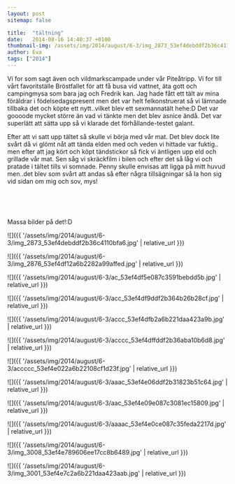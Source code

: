 ```yaml
---
layout: post
sitemap: false

title:  "tältning"
date:   2014-08-16 14:40:37 +0100
thumbnail-img: /assets/img/2014/august/6-3/img_2873_53ef4debddf2b36c4110bfa6.jpg
author: Eva
tags: ["2014"]
---
```


Vi for som sagt även och vildmarkscampade under vår Piteåtripp. Vi for till vårt favoritställe Bröstfallet för att få busa vid vattnet, äta gott och campingmysa som bara jag och Fredrik kan. Jag hade fått ett tält av mina föräldrar i födelsedagspresent men det var helt felkonstruerat så vi lämnade tillbaka det och köpte ett nytt..vilket blev ett sexmannatält hehe:D Det var goooode mycket större än vad vi tänkte men det blev asnice ändå. Det var superlätt att sätta upp så vi klarade det förhållande-testet galant. 

Efter att vi satt upp tältet så skulle vi börja med vår mat. Det blev dock lite svårt då vi glömt nåt att tända elden med och veden vi hittade var fuktig.. men efter att jag kört och köpt tändstickor så fick vi äntligen upp eld och grillade vår mat. Sen såg vi skräckfilm i bilen och efter det så låg vi och pratade i tältet tills vi somnade. Penny skulle envisas att ligga på mitt huvud men..det blev som svårt att andas så efter några tillsägningar så la hon sig vid sidan om mig och sov, mys! 




 




 




Massa bilder på det!:D

![]({{ '/assets/img/2014/august/6-3/img_2873_53ef4debddf2b36c4110bfa6.jpg'  | relative_url }})

![]({{ '/assets/img/2014/august/6-3/img_2876_53ef4df12a6b2282a99affed.jpg'  | relative_url }})

![]({{ '/assets/img/2014/august/6-3/ac_53ef4df5e087c3591bebdd5b.jpg'  | relative_url }})

![]({{ '/assets/img/2014/august/6-3/acc_53ef4df9ddf2b364b26b28cf.jpg'  | relative_url }})

![]({{ '/assets/img/2014/august/6-3/accc_53ef4dfb2a6b221daa423a9b.jpg'  | relative_url }})

![]({{ '/assets/img/2014/august/6-3/acccc_53ef4dffddf2b36aba10b6d8.jpg'  | relative_url }})

![]({{ '/assets/img/2014/august/6-3/accccc_53ef4e022a6b22108cf1d23f.jpg'  | relative_url }})

![]({{ '/assets/img/2014/august/6-3/aaac_53ef4e06ddf2b31823b51c64.jpg'  | relative_url }})

![]({{ '/assets/img/2014/august/6-3/aac_53ef4e09e087c3081ec15809.jpg'  | relative_url }})

![]({{ '/assets/img/2014/august/6-3/aaaac_53ef4e0ce087c35feda2217d.jpg'  | relative_url }})

![]({{ '/assets/img/2014/august/6-3/img_3008_53ef4e789606ee17cc8b6489.jpg'  | relative_url }})

![]({{ '/assets/img/2014/august/6-3/img_3001_53ef4e7c2a6b221daa423aab.jpg'  | relative_url }})


